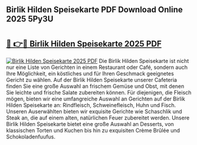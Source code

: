 ## Birlik Hilden Speisekarte PDF Download Online 2025 5Py3U

# <h2><a href="http://gcb56bk.nevu.top/?p=Birlik+Hilden+Speisekarte">🔗 👉🔴 Birlik Hilden Speisekarte 2025 PDF</a></h2>

[![Birlik Hilden Speisekarte 2025 PDF](https://i.imgur.com/dBaPXMq.png)](http://gcb56bk.nevu.top/?p=Birlik+Hilden+Speisekarte)
Die Birlik Hilden Speisekarte ist nicht nur eine Liste von Gerichten in einem Restaurant oder Café, sondern auch Ihre Möglichkeit, ein köstliches und für Ihren Geschmack geeignetes Gericht zu wählen. Auf der Birlik Hilden Speisekarte unserer Cafeteria finden Sie eine große Auswahl an frischem Gemüse und Obst, mit denen Sie leichte und frische Salate zubereiten können. Für diejenigen, die Fleisch mögen, bieten wir eine umfangreiche Auswahl an Gerichten auf der Birlik Hilden Speisekarte an: Rindfleisch, Schweinefleisch, Huhn und Fisch. Unseren Auserwählten bieten wir exquisite Gerichte wie Schaschlik und Steak an, die auf einem alten, natürlichen Feuer zubereitet werden. Unsere Birlik Hilden Speisekarte bietet eine große Auswahl an Desserts, von klassischen Torten und Kuchen bis hin zu exquisiten Crème Brûlée und Schokoladenfuufus.
